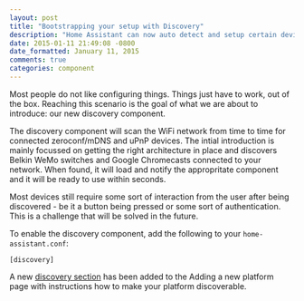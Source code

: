 ```yaml
---
layout: post
title: "Bootstrapping your setup with Discovery"
description: "Home Assistant can now auto detect and setup certain devices in your network."
date: 2015-01-11 21:49:08 -0800
date_formatted: January 11, 2015
comments: true
categories: component
---
```


Most people do not like configuring things. Things just have to work, out of the box. Reaching this scenario is the goal of what we are about to introduce: our new discovery component.

The discovery component will scan the WiFi network from time to time for connected zeroconf/mDNS and uPnP devices. The intial introduction is mainly focussed on getting the right architecture in place and discovers Belkin WeMo switches and Google Chromecasts connected to your network. When found, it will load and notify the appropritate component and it will be ready to use within seconds.

Most devices still require some sort of interaction from the user after being discovered - be it a button being pressed or some sort of authentication. This is a challenge that will be solved in the future.

To enable the discovery component, add the following to your `home-assistant.conf`:

```
[discovery]
```

A new [discovery section]({{site_root}}/developers/add_new_platform/#discovery) has been added to the Adding a new platform page with instructions how to make your platform discoverable.
